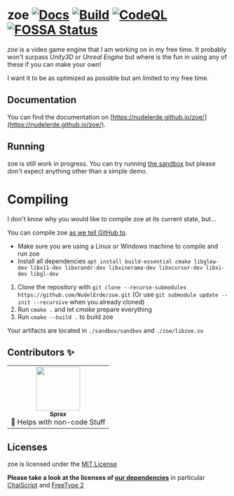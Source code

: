 # zoe [![Docs](https://img.shields.io/badge/Docs-latest-succes?logo=c%2B%2B)](https://nudelerde.github.io/zoe/) [![Build](https://github.com/NudelErde/zoe/workflows/CMake/badge.svg)](https://github.com/NudelErde/zoe/actions?query=workflow%3ACMake) [![CodeQL](https://github.com/NudelErde/zoe/workflows/CodeQL/badge.svg)](https://github.com/NudelErde/zoe/actions?query=workflow%3ACodeQL) [![FOSSA Status](https://app.fossa.com/api/projects/git%2Bgithub.com%2FNudelErde%2Fzoe.svg?type=shield)](https://app.fossa.com/projects/git%2Bgithub.com%2FNudelErde%2Fzoe?ref=badge_shield)
*zoe* is a video game engine that I am working on in my free time. It probably won't surpass *Unity3D* or *Unreal Engine* but where is the fun in using any of these if you can make your own!

I want it to be as optimized as possible but am limited to my free time.

## Documentation
You can find the documentation on [https://nudelerde.github.io/zoe/](https://nudelerde.github.io/zoe/).

## Running
zoe is still work in progress. You can try running [the sandbox](https://github.com/NudelErde/zoe/releases) but please don't expect anything other than a simple demo.

# Compiling
I don't know why you would like to compile zoe at its current state, but...

You can compile zoe [as we tell GitHub to](./.github/workflows/cmake.yml).
* Make sure you are using a Linux or Windows machine to compile and run zoe
* Install all dependencies `apt install build-essential cmake libglew-dev libx11-dev libxrandr-dev libxinerama-dev libxcursor-dev libxi-dev libgl-dev`

1. Clone the repository with `git clone --recurse-submodules https://github.com/NudelErde/zoe.git` (Or use `git submodule update --init --recursive` when you already cloned)
2. Run `cmake .` and let *cmake* prepare everything
3. Run `cmake --build .` to build zoe

Your artifacts are located in `./sandbox/sandbox` and `./zoe/libzoe.so`

## Contributors ✨
<table>
  <tr>
    <td align="center"><a href="https://github.com/Sprax2013"><img src="https://avatars1.githubusercontent.com/u/7331598?s=460&v=4" width="100px" alt=""><br><sub><b>Sprax</b></sub></a><br>📝 Helps with non-code Stuff</td>
  </tr>
</table>

## Licenses
zoe is licensed under the [MIT License](https://github.com/NudelErde/zoe/blob/master/LICENSE)

**Please take a look at the licenses of [our dependencies](https://github.com/NudelErde/zoe/tree/master/dependencies)** in particular [ChaiScript](https://github.com/ChaiScript/ChaiScript/blob/3af55d60f23c6a3ef4e3becc16ade6364ca15f7d/LICENSE) and [FreeType 2](https://github.com/aseprite/freetype2/blob/fbbcf50367403a6316a013b51690071198962920/docs/FTL.TXT)